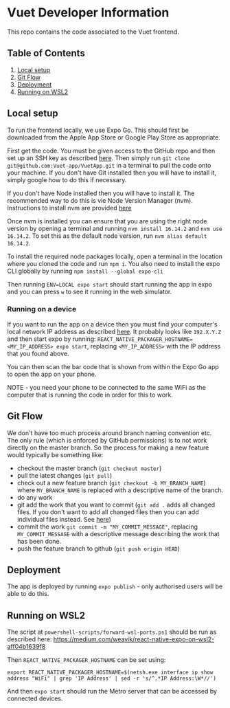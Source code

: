 # Vuet Developer Information

This repo contains the code associated to the Vuet frontend.

## Table of Contents

1. [Local setup](#local-setup)
2. [Git Flow](#git-flow)
3. [Deployment](#deployment)
4. [Running on WSL2](#running-on-wsl2)

## Local setup

To run the frontend locally, we use Expo Go. This should first be downloaded from the Apple App Store or Google Play Store as appropriate.

First get the code. You must be given access to the GitHub repo and then set up an SSH key as described [here](https://www.inmotionhosting.com/support/server/ssh/how-to-add-ssh-keys-to-your-github-account/). Then simply run `git clone git@github.com:Vuet-app/VuetApp.git` in a terminal to pull the code onto your machine. If you don't have Git installed then you will have to install it, simply google how to do this if necessary.

If you don't have Node installed then you will have to install it. The recommended way to do this is vie Node Version Manager (nvm). Instructions to install nvm are provided [here](https://heynode.com/tutorial/install-nodejs-locally-nvm/)

Once nvm is installed you can ensure that you are using the right node version by opening a terminal and running `nvm install 16.14.2` and `nvm use 16.14.2`. To set this as the default node version, run `nvm alias default 16.14.2`.

To install the required node packages locally, open a terminal in the location where you cloned the code and run `npm i`. You also need to install the expo CLI globally by running `npm install --global expo-cli`

Then running `ENV=LOCAL expo start` should start running the app in expo and you can press `w` to see it running in the web simulator.

### Running on a device

If you want to run the app on a device then you must find your computer's local network IP address as described [here](https://www.avast.com/c-how-to-find-ip-address#:~:text=Open%20the%20Start%20menu%20and%20type%20cmd%20to%20open%20the,that%20includes%20your%20IP%20address.). It probably looks like `192.X.Y.Z` and then start expo by running:
`REACT_NATIVE_PACKAGER_HOSTNAME=<MY_IP_ADDRESS> expo start`, replacing `<MY_IP_ADDRESS>` with the IP address that you found above.

You can then scan the bar code that is shown from within the Expo Go app to open the app on your phone.

NOTE - you need your phone to be connected to the same WiFi as the computer that is running the code in order for this to work.

## Git Flow

We don't have too much process around branch naming convention etc. The only rule (which is enforced by GitHub permissions) is to not work directly on the master branch. So the process for making a new feature would typically be something like:

- checkout the master branch (`git checkout master`)
- pull the latest changes (`git pull`)
- check out a new feature branch (`git checkout -b MY_BRANCH_NAME`) where `MY_BRANCH_NAME` is replaced with a descriptive name of the branch.
- do any work
- git add the work that you want to commit (`git add .` adds all changed files. If you don't want to add all changed files then you can add individual files instead. See [here](https://www.earthdatascience.org/workshops/intro-version-control-git/basic-git-commands/#:~:text=git%20add%20%3A%20takes%20a%20modified,associated%20with%20a%20unique%20identifier.))
- commit the work `git commit -m "MY_COMMIT_MESSAGE"`, replacing `MY_COMMIT_MESSAGE` with a descriptive message describing the work that has been done.
- push the feature branch to github (`git push origin HEAD`)

## Deployment

The app is deployed by running `expo publish` - only authorised users will be able to do this.

## Running on WSL2

The script at `powershell-scripts/forward-wsl-ports.ps1` should be run as described here:
https://medium.com/weavik/react-native-expo-on-wsl2-aff04b1639f8

Then `REACT_NATIVE_PACKAGER_HOSTNAME` can be set using:

```
export REACT_NATIVE_PACKAGER_HOSTNAME=$(netsh.exe interface ip show address "WiFi" | grep 'IP Address' | sed -r 's/^.*IP Address:\W*//')
```

And then `expo start` should run the Metro server that can be accessed by connected devices.
